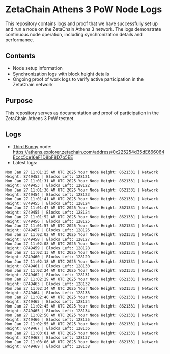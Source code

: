 # ZetaChain Athens 3 PoW Node Logs
This repository contains logs and proof that we have successfully set up and run a node on the ZetaChain Athens 3 network. The logs demonstrate continuous node operation, including synchronization details and performance.

## Contents
- Node setup information
- Synchronization logs with block height details
- Ongoing proof of work logs to verify active participation in the ZetaChain network

## Purpose
This repository serves as documentation and proof of participation in the ZetaChain Athens 3 PoW testnet.

## Logs

- [Third Bunny](https://thirdbunny.xyz/) node: https://athens.explorer.zetachain.com/address/0x225254d35dE666064Eccc5ce16eF1D8bF8D7b5EE
- Latest logs:
```
Mon Jan 27 11:01:25 AM UTC 2025 Your Node Height: 8621331 | Network Height: 8749452 | Blocks Left: 128121
Mon Jan 27 11:01:31 AM UTC 2025 Your Node Height: 8621331 | Network Height: 8749453 | Blocks Left: 128122
Mon Jan 27 11:01:36 AM UTC 2025 Your Node Height: 8621331 | Network Height: 8749454 | Blocks Left: 128123
Mon Jan 27 11:01:41 AM UTC 2025 Your Node Height: 8621331 | Network Height: 8749455 | Blocks Left: 128124
Mon Jan 27 11:01:47 AM UTC 2025 Your Node Height: 8621331 | Network Height: 8749455 | Blocks Left: 128124
Mon Jan 27 11:01:52 AM UTC 2025 Your Node Height: 8621331 | Network Height: 8749456 | Blocks Left: 128125
Mon Jan 27 11:01:57 AM UTC 2025 Your Node Height: 8621331 | Network Height: 8749457 | Blocks Left: 128126
Mon Jan 27 11:02:02 AM UTC 2025 Your Node Height: 8621331 | Network Height: 8749458 | Blocks Left: 128127
Mon Jan 27 11:02:08 AM UTC 2025 Your Node Height: 8621331 | Network Height: 8749459 | Blocks Left: 128128
Mon Jan 27 11:02:13 AM UTC 2025 Your Node Height: 8621331 | Network Height: 8749460 | Blocks Left: 128129
Mon Jan 27 11:02:18 AM UTC 2025 Your Node Height: 8621331 | Network Height: 8749461 | Blocks Left: 128130
Mon Jan 27 11:02:24 AM UTC 2025 Your Node Height: 8621331 | Network Height: 8749462 | Blocks Left: 128131
Mon Jan 27 11:02:29 AM UTC 2025 Your Node Height: 8621331 | Network Height: 8749463 | Blocks Left: 128132
Mon Jan 27 11:02:34 AM UTC 2025 Your Node Height: 8621331 | Network Height: 8749464 | Blocks Left: 128133
Mon Jan 27 11:02:40 AM UTC 2025 Your Node Height: 8621331 | Network Height: 8749465 | Blocks Left: 128134
Mon Jan 27 11:02:45 AM UTC 2025 Your Node Height: 8621331 | Network Height: 8749465 | Blocks Left: 128134
Mon Jan 27 11:02:50 AM UTC 2025 Your Node Height: 8621331 | Network Height: 8749466 | Blocks Left: 128135
Mon Jan 27 11:02:55 AM UTC 2025 Your Node Height: 8621331 | Network Height: 8749467 | Blocks Left: 128136
Mon Jan 27 11:03:01 AM UTC 2025 Your Node Height: 8621331 | Network Height: 8749468 | Blocks Left: 128137
Mon Jan 27 11:03:06 AM UTC 2025 Your Node Height: 8621331 | Network Height: 8749469 | Blocks Left: 128138
```
